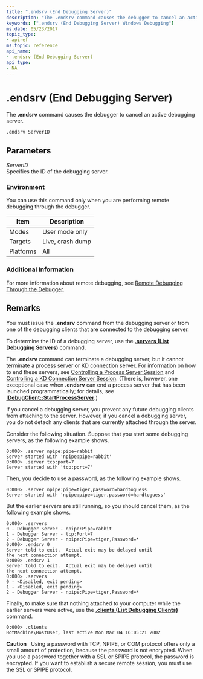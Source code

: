 ```yaml
---
title: ".endsrv (End Debugging Server)"
description: "The .endsrv command causes the debugger to cancel an active debugging server."
keywords: [".endsrv (End Debugging Server) Windows Debugging"]
ms.date: 05/23/2017
topic_type:
- apiref
ms.topic: reference
api_name:
- .endsrv (End Debugging Server)
api_type:
- NA
---
```


# .endsrv (End Debugging Server)


The **.endsrv** command causes the debugger to cancel an active debugging server.

```dbgcmd
.endsrv ServerID 
```

## <span id="ddk_meta_end_debugging_server_dbg"></span><span id="DDK_META_END_DEBUGGING_SERVER_DBG"></span>Parameters


<span id="_______ServerID______"></span><span id="_______serverid______"></span><span id="_______SERVERID______"></span> *ServerID*   
Specifies the ID of the debugging server.

### Environment

You can use this command only when you are performing remote debugging through the debugger.

|  Item  | Description          |
|--------|----------------------|
|Modes|User mode only|
|Targets|Live, crash dump|
|Platforms|All|

 

### Additional Information

For more information about remote debugging, see [Remote Debugging Through the Debugger](../debugger/remote-debugging-through-the-debugger.md).

## Remarks

You must issue the **.endsrv** command from the debugging server or from one of the debugging clients that are connected to the debugging server.

To determine the ID of a debugging server, use the [**.servers (List Debugging Servers)**](-servers--list-debugging-servers-.md) command.

The **.endsrv** command can terminate a debugging server, but it cannot terminate a process server or KD connection server. For information on how to end these servers, see [Controlling a Process Server Session](../debugger/controlling-a-process-server-session.md) and [Controlling a KD Connection Server Session](../debugger/controlling-a-kd-connection-server-session.md). (There is, however, one exceptional case when **.endsrv** can end a process server that has been launched programmatically; for details, see [**IDebugClient::StartProcessServer**](/windows-hardware/drivers/ddi/dbgeng/nf-dbgeng-idebugclient5-startprocessserver).)

If you cancel a debugging server, you prevent any future debugging clients from attaching to the server. However, if you cancel a debugging server, you do not detach any clients that are currently attached through the server.

Consider the following situation. Suppose that you start some debugging servers, as the following example shows.

```dbgcmd
0:000> .server npipe:pipe=rabbit
Server started with 'npipe:pipe=rabbit'
0:000> .server tcp:port=7
Server started with 'tcp:port=7'
```

Then, you decide to use a password, as the following example shows.

```dbgcmd
0:000> .server npipe:pipe=tiger,password=hardtoguess
Server started with 'npipe:pipe=tiger,password=hardtoguess'
```

But the earlier servers are still running, so you should cancel them, as the following example shows.

```dbgcmd
0:000> .servers
0 - Debugger Server - npipe:Pipe=rabbit
1 - Debugger Server - tcp:Port=7
2 - Debugger Server - npipe:Pipe=tiger,Password=*
0:000> .endsrv 0
Server told to exit.  Actual exit may be delayed until
the next connection attempt.
0:000> .endsrv 1
Server told to exit.  Actual exit may be delayed until
the next connection attempt.
0:000> .servers
0 - <Disabled, exit pending>
1 - <Disabled, exit pending>
2 - Debugger Server - npipe:Pipe=tiger,Password=*
```

Finally, to make sure that nothing attached to your computer while the earlier servers were active, use the [**.clients (List Debugging Clients)**](-clients--list-debugging-clients-.md) command.

```dbgcmd
0:000> .clients
HotMachine\HostUser, last active Mon Mar 04 16:05:21 2002
```

**Caution**   Using a password with TCP, NPIPE, or COM protocol offers only a small amount of protection, because the password is not encrypted. When you use a password together with a SSL or SPIPE protocol, the password is encrypted. If you want to establish a secure remote session, you must use the SSL or SPIPE protocol.

 

 


